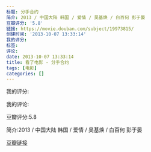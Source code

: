 ```yaml
---
标题: 分手合约
简介: 2013 / 中国大陆 韩国 / 爱情 / 吴基焕 / 白百何 彭于晏
豆瓣评分: '5.8'
链接: https://movie.douban.com/subject/19973815/
创建时间: '2013-10-07 13:33:14'
我的评分:
标签:
评论:
date: 2013-10-07 13:33:14
title: 看了电影 - 分手合约
tags: [电影]
categories: []
---
```


我的评分:

我的评论:

豆瓣评分:5.8

简介:2013 / 中国大陆 韩国 / 爱情 / 吴基焕 / 白百何 彭于晏

[豆瓣链接](https://movie.douban.com/subject/19973815/)

